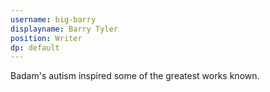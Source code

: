 ```yaml
---
username: big-barry
displayname: Barry Tyler
position: Writer
dp: default
---
```

Badam's autism inspired some of the greatest works known.